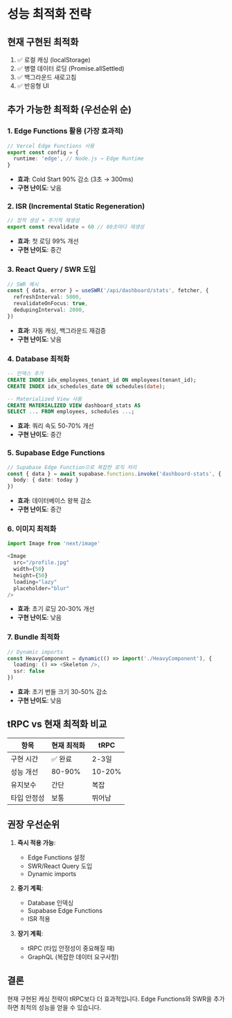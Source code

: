 # 성능 최적화 전략

## 현재 구현된 최적화
1. ✅ 로컬 캐싱 (localStorage)
2. ✅ 병렬 데이터 로딩 (Promise.allSettled)
3. ✅ 백그라운드 새로고침
4. ✅ 반응형 UI

## 추가 가능한 최적화 (우선순위 순)

### 1. Edge Functions 활용 (가장 효과적)
```typescript
// Vercel Edge Functions 사용
export const config = {
  runtime: 'edge', // Node.js → Edge Runtime
}
```
- **효과**: Cold Start 90% 감소 (3초 → 300ms)
- **구현 난이도**: 낮음

### 2. ISR (Incremental Static Regeneration)
```typescript
// 정적 생성 + 주기적 재생성
export const revalidate = 60 // 60초마다 재생성
```
- **효과**: 첫 로딩 99% 개선
- **구현 난이도**: 중간

### 3. React Query / SWR 도입
```typescript
// SWR 예시
const { data, error } = useSWR('/api/dashboard/stats', fetcher, {
  refreshInterval: 5000,
  revalidateOnFocus: true,
  dedupingInterval: 2000,
})
```
- **효과**: 자동 캐싱, 백그라운드 재검증
- **구현 난이도**: 낮음

### 4. Database 최적화
```sql
-- 인덱스 추가
CREATE INDEX idx_employees_tenant_id ON employees(tenant_id);
CREATE INDEX idx_schedules_date ON schedules(date);

-- Materialized View 사용
CREATE MATERIALIZED VIEW dashboard_stats AS
SELECT ... FROM employees, schedules ...;
```
- **효과**: 쿼리 속도 50-70% 개선
- **구현 난이도**: 중간

### 5. Supabase Edge Functions
```typescript
// Supabase Edge Function으로 복잡한 로직 처리
const { data } = await supabase.functions.invoke('dashboard-stats', {
  body: { date: today }
})
```
- **효과**: 데이터베이스 왕복 감소
- **구현 난이도**: 중간

### 6. 이미지 최적화
```typescript
import Image from 'next/image'

<Image
  src="/profile.jpg"
  width={50}
  height={50}
  loading="lazy"
  placeholder="blur"
/>
```
- **효과**: 초기 로딩 20-30% 개선
- **구현 난이도**: 낮음

### 7. Bundle 최적화
```typescript
// Dynamic imports
const HeavyComponent = dynamic(() => import('./HeavyComponent'), {
  loading: () => <Skeleton />,
  ssr: false
})
```
- **효과**: 초기 번들 크기 30-50% 감소
- **구현 난이도**: 낮음

## tRPC vs 현재 최적화 비교

| 항목 | 현재 최적화 | tRPC |
|------|------------|------|
| 구현 시간 | ✅ 완료 | 2-3일 |
| 성능 개선 | 80-90% | 10-20% |
| 유지보수 | 간단 | 복잡 |
| 타입 안정성 | 보통 | 뛰어남 |

## 권장 우선순위

1. **즉시 적용 가능**:
   - Edge Functions 설정
   - SWR/React Query 도입
   - Dynamic imports

2. **중기 계획**:
   - Database 인덱싱
   - Supabase Edge Functions
   - ISR 적용

3. **장기 계획**:
   - tRPC (타입 안정성이 중요해질 때)
   - GraphQL (복잡한 데이터 요구사항)

## 결론
현재 구현된 캐싱 전략이 tRPC보다 더 효과적입니다.
Edge Functions와 SWR을 추가하면 최적의 성능을 얻을 수 있습니다.